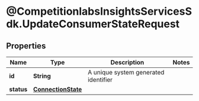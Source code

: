 # @CompetitionlabsInsightsServicesSdk.UpdateConsumerStateRequest

## Properties

Name | Type | Description | Notes
------------ | ------------- | ------------- | -------------
**id** | **String** | A unique system generated identifier | 
**status** | [**ConnectionState**](ConnectionState.md) |  | 



